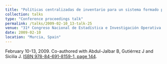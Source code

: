 ```yaml
---
title: "Políticas centralizadas de inventario para un sistema formado por un mayorista y dos minoristas permitiendo retraso en los pagos"
collection: talks
type: "Conference proceedings talk"
permalink: /talks/2009-02-10_13-talk-25
venue: "31º Congreso Nacional de Estadística e Investigación Operativa (SEIO)"
date: 2009-02-10
location: "Murcia, Spain"
---
```

February 10-13, 2009. Co-authored with Abdul-Jalbar B, Gutiérrez J and Sicilia J.
[ISBN 978-84-691-8159-1, page 144](https://portalciencia.ull.es/documentos/5ea21bab2999521f7d51de98?lang=en).